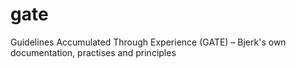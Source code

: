 # gate
Guidelines Accumulated Through Experience (GATE) – Bjerk's own documentation, practises and principles
